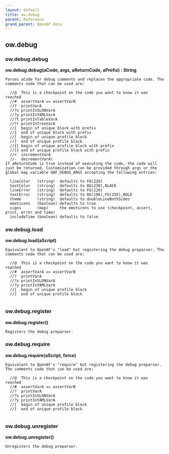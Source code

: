 ```yaml
---
layout: default
title: ow.debug
parent: Reference
grand_parent: OpenAF docs
---
```



## ow.debug

### ow.debug.debug

__ow.debug.debug(aCode, args, aReturnCode, aPrefix) : String__

````
Parses aCode for debug comments and replaces the appropriate code. The comments code that can be used are:

  //@  This is a checkpoint on the code you want to know it was reached
  //#  assertVarA == assertVarB
  //?  printVarA
  //?s printInSLONVarA
  //?y printInYAMLVarA
  //?t printInTableVarA
  //?r printInTreeVarA
  //{  begin of unique block with prefix
  //}  end of unique block with prefix
  //[  begin of unique profile block
  //]  end of unique profile block
  //{[ begin of unique profile block with prefix
  //]} end of unique profile block with prefix
  //+  incrementVarA
  //-  decrementVarA\  
If aReturnCode is true instead of executing the code, the code will just be returned. Customization can be provided through args or the global map variable OAF_DEBUG_ARGS accepting the following entries:

  lineColor   (string)  defaults to FG(220)
  textColor   (string)  defaults to BG(230),BLACK
  lineError   (string)  defaults to FG(220)
  textError   (string)  defaults to BG(196),FG(255),BOLD
  theme       (string)  defaults to doubleLineBothSides
  emoticons   (boolean) defaults to true
  signs       (map)     the emoticons to use (checkpoint, assert, print, error and time)
  includeTime (boolean) defaults to false
````
### ow.debug.load

__ow.debug.load(aScript)__

````
Equivalent to OpenAF's "load" but registering the debug preparser. The comments code that can be used are:

  //@  This is a checkpoint on the code you want to know it was reached
  //#  assertVarA == assertVarB
  //?  printVarA
  //?s printInSLONVarA
  //?y printInYAMLVarA
  //[  begin of unique profile block
  //]  end of unique profile block


````
### ow.debug.register

__ow.debug.register()__

````
Registers the debug preparser.
````
### ow.debug.require

__ow.debug.require(aScript, force)__

````
Equivalent to OpenAF's "require" but registering the debug preparser. The comments code that can be used are:

  //@  This is a checkpoint on the code you want to know it was reached
  //#  assertVarA == assertVarB
  //?  printVarA
  //?s printInSLONVarA
  //?y printInYAMLVarA
  //[  begin of unique profile block
  //]  end of unique profile block


````
### ow.debug.unregister

__ow.debug.unregister()__

````
Unregisters the debug preparser.
````
